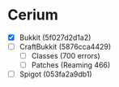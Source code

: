 # Cerium
- [x] Bukkit (5f027d2d1a2)
- [ ] CraftBukkit (5876cca4429)
  - [ ] Classes (700 errors)
  - [ ] Patches (Reaming 466)
- [ ] Spigot (053fa2a9db1)